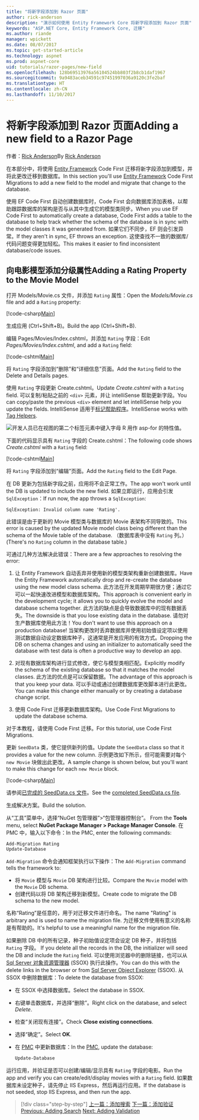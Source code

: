 ```yaml
---
title: "将新字段添加到 Razor 页面"
author: rick-anderson
description: "演示如何使用 Entity Framework Core 将新字段添加到 Razor 页面"
keywords: "ASP.NET Core, Entity Framework Core, 迁移"
ms.author: riande
manager: wpickett
ms.date: 08/07/2017
ms.topic: get-started-article
ms.technology: aspnet
ms.prod: aspnet-core
uid: tutorials/razor-pages/new-field
ms.openlocfilehash: 128b69513976a56104524bb803f2b8cb1daf1967
ms.sourcegitcommit: 9a9483aceb34591c97451997036a9120c3fe2baf
ms.translationtype: HT
ms.contentlocale: zh-CN
ms.lasthandoff: 11/10/2017
---
```

# <a name="adding-a-new-field-to-a-razor-page"></a><span data-ttu-id="0ce37-104">将新字段添加到 Razor 页面</span><span class="sxs-lookup"><span data-stu-id="0ce37-104">Adding a new field to a Razor Page</span></span>

<span data-ttu-id="0ce37-105">作者：[Rick Anderson](https://twitter.com/RickAndMSFT)</span><span class="sxs-lookup"><span data-stu-id="0ce37-105">By [Rick Anderson](https://twitter.com/RickAndMSFT)</span></span>

<span data-ttu-id="0ce37-106">在本部分中，将使用 [Entity Framework](https://docs.microsoft.com/ef/core/get-started/aspnetcore/new-db) Code First 迁移将新字段添加到模型，并将此更改迁移到数据库。</span><span class="sxs-lookup"><span data-stu-id="0ce37-106">In this section you'll use [Entity Framework](https://docs.microsoft.com/ef/core/get-started/aspnetcore/new-db) Code First Migrations to add a new field to the model and migrate that change to the database.</span></span>

<span data-ttu-id="0ce37-107">使用 EF Code First 自动创建数据库时，Code First 会向数据库添加表格，以帮助跟踪数据库的架构是否与从其中生成它的模型类同步。</span><span class="sxs-lookup"><span data-stu-id="0ce37-107">When you use EF Code First to automatically create a database, Code First adds a table to the database to help track whether the schema of the database is in sync with the model classes it was generated from.</span></span> <span data-ttu-id="0ce37-108">如果它们不同步，EF 则会引发异常。</span><span class="sxs-lookup"><span data-stu-id="0ce37-108">If they aren't in sync, EF throws an exception.</span></span> <span data-ttu-id="0ce37-109">这使查找不一致的数据库/代码问题变得更加轻松。</span><span class="sxs-lookup"><span data-stu-id="0ce37-109">This makes it easier to find inconsistent database/code issues.</span></span>

## <a name="adding-a-rating-property-to-the-movie-model"></a><span data-ttu-id="0ce37-110">向电影模型添加分级属性</span><span class="sxs-lookup"><span data-stu-id="0ce37-110">Adding a Rating Property to the Movie Model</span></span>

<span data-ttu-id="0ce37-111">打开 Models/Movie.cs 文件，并添加 `Rating` 属性：</span><span class="sxs-lookup"><span data-stu-id="0ce37-111">Open the *Models/Movie.cs* file and add a `Rating` property:</span></span>

[!code-csharp[Main](razor-pages-start/sample/RazorPagesMovie/Models/MovieDateRating.cs?highlight=11&range=7-18)]

<span data-ttu-id="0ce37-112">生成应用 (Ctrl+Shift+B)。</span><span class="sxs-lookup"><span data-stu-id="0ce37-112">Build the app (Ctrl+Shift+B).</span></span>

<span data-ttu-id="0ce37-113">编辑 Pages/Movies/Index.cshtml，并添加 `Rating` 字段：</span><span class="sxs-lookup"><span data-stu-id="0ce37-113">Edit *Pages/Movies/Index.cshtml*, and add a `Rating` field:</span></span>

[!code-cshtml[Main](razor-pages-start/sample/RazorPagesMovie/Pages/Movies/Index.cshtml?highlight=40-42,61-63)]

<span data-ttu-id="0ce37-114">将 `Rating` 字段添加到“删除”和“详细信息”页面。</span><span class="sxs-lookup"><span data-stu-id="0ce37-114">Add the `Rating` field to the Delete and Details pages.</span></span>

<span data-ttu-id="0ce37-115">使用 `Rating` 字段更新 Create.cshtml。</span><span class="sxs-lookup"><span data-stu-id="0ce37-115">Update *Create.cshtml* with a `Rating` field.</span></span> <span data-ttu-id="0ce37-116">可以复制/粘贴之前的 `<div>` 元素，并让 intelliSense 帮助更新字段。</span><span class="sxs-lookup"><span data-stu-id="0ce37-116">You can copy/paste the previous `<div>` element and let intelliSense help you update the fields.</span></span> <span data-ttu-id="0ce37-117">IntelliSense 适用于[标记帮助程序](xref:mvc/views/tag-helpers/intro)。</span><span class="sxs-lookup"><span data-stu-id="0ce37-117">IntelliSense works with [Tag Helpers](xref:mvc/views/tag-helpers/intro).</span></span>

![开发人员已在视图的第二个标签元素中键入字母 R 用作 asp-for 的特性值。](new-field/_static/cr.png)

<span data-ttu-id="0ce37-121">下面的代码显示具有 `Rating` 字段的 Create.cshtml：</span><span class="sxs-lookup"><span data-stu-id="0ce37-121">The following code shows *Create.cshtml* with a `Rating` field:</span></span>

[!code-cshtml[Main](razor-pages-start/sample/RazorPagesMovie/Pages/Movies/Create.cshtml?highlight=36-40)]

<span data-ttu-id="0ce37-122">将 `Rating` 字段添加到“编辑”页面。</span><span class="sxs-lookup"><span data-stu-id="0ce37-122">Add the `Rating` field to the Edit Page.</span></span>

<span data-ttu-id="0ce37-123">在 DB 更新为包括新字段之前，应用将不会正常工作。</span><span class="sxs-lookup"><span data-stu-id="0ce37-123">The app won't work until the DB is updated to include the new field.</span></span> <span data-ttu-id="0ce37-124">如果立即运行，应用会引发 `SqlException`：</span><span class="sxs-lookup"><span data-stu-id="0ce37-124">If run now, the app throws a `SqlException`:</span></span>

```
SqlException: Invalid column name 'Rating'.
```

<span data-ttu-id="0ce37-125">此错误是由于更新的 Movie 模型类与数据库的 Movie 表架构不同导致的。</span><span class="sxs-lookup"><span data-stu-id="0ce37-125">This error is caused by the updated Movie model class being different than the schema of the Movie table of the database.</span></span> <span data-ttu-id="0ce37-126">（数据库表中没有 `Rating` 列。）</span><span class="sxs-lookup"><span data-stu-id="0ce37-126">(There's no `Rating` column in the database table.)</span></span>

<span data-ttu-id="0ce37-127">可通过几种方法解决此错误：</span><span class="sxs-lookup"><span data-stu-id="0ce37-127">There are a few approaches to resolving the error:</span></span>

1. <span data-ttu-id="0ce37-128">让 Entity Framework 自动丢弃并使用新的模型类架构重新创建数据库。</span><span class="sxs-lookup"><span data-stu-id="0ce37-128">Have the Entity Framework automatically drop and re-create the database using  the new model class schema.</span></span> <span data-ttu-id="0ce37-129">此方法在开发周期早期很方便；通过它可以一起快速改进模型和数据库架构。</span><span class="sxs-lookup"><span data-stu-id="0ce37-129">This approach is convenient early in the development cycle; it allows you to quickly evolve the model and database schema together.</span></span> <span data-ttu-id="0ce37-130">此方法的缺点是会导致数据库中的现有数据丢失。</span><span class="sxs-lookup"><span data-stu-id="0ce37-130">The downside is that you lose existing data in the database.</span></span> <span data-ttu-id="0ce37-131">请勿对生产数据库使用此方法！</span><span class="sxs-lookup"><span data-stu-id="0ce37-131">You don't want to use this approach on a production database!</span></span> <span data-ttu-id="0ce37-132">当架构更改时丢弃数据库并使用初始值设定项以使用测试数据自动设定数据库种子，这通常是开发应用的有效方式。</span><span class="sxs-lookup"><span data-stu-id="0ce37-132">Dropping the DB on schema changes and using an initializer to automatically seed the database with test data is often a productive way to develop an app.</span></span>

2. <span data-ttu-id="0ce37-133">对现有数据库架构进行显式修改，使它与模型类相匹配。</span><span class="sxs-lookup"><span data-stu-id="0ce37-133">Explicitly modify the schema of the existing database so that it matches the model classes.</span></span> <span data-ttu-id="0ce37-134">此方法的优点是可以保留数据。</span><span class="sxs-lookup"><span data-stu-id="0ce37-134">The advantage of this approach is that you keep your data.</span></span> <span data-ttu-id="0ce37-135">可以手动或通过创建数据库更改脚本进行此更改。</span><span class="sxs-lookup"><span data-stu-id="0ce37-135">You can make this change either manually or by creating a database change script.</span></span>

3. <span data-ttu-id="0ce37-136">使用 Code First 迁移更新数据库架构。</span><span class="sxs-lookup"><span data-stu-id="0ce37-136">Use Code First Migrations to update the database schema.</span></span>

<span data-ttu-id="0ce37-137">对于本教程，请使用 Code First 迁移。</span><span class="sxs-lookup"><span data-stu-id="0ce37-137">For this tutorial, use Code First Migrations.</span></span>

<span data-ttu-id="0ce37-138">更新 `SeedData` 类，使它提供新列的值。</span><span class="sxs-lookup"><span data-stu-id="0ce37-138">Update the `SeedData` class so that it provides a value for the new column.</span></span> <span data-ttu-id="0ce37-139">示例更改如下所示，但可能需要对每个 `new Movie` 块做出此更改。</span><span class="sxs-lookup"><span data-stu-id="0ce37-139">A sample change is shown below, but you'll want to make this change for each `new Movie` block.</span></span>

[!code-csharp[Main](razor-pages-start/sample/RazorPagesMovie/Models/SeedDataRating.cs?name=snippet1&highlight=8)]

<span data-ttu-id="0ce37-140">请参阅[已完成的 SeedData.cs 文件](https://github.com/aspnet/Docs/blob/master/aspnetcore/tutorials/razor-pages/razor-pages-start/sample/RazorPagesMovie/Models/SeedDataRating.cs)。</span><span class="sxs-lookup"><span data-stu-id="0ce37-140">See the [completed SeedData.cs file](https://github.com/aspnet/Docs/blob/master/aspnetcore/tutorials/razor-pages/razor-pages-start/sample/RazorPagesMovie/Models/SeedDataRating.cs).</span></span>

<span data-ttu-id="0ce37-141">生成解决方案。</span><span class="sxs-lookup"><span data-stu-id="0ce37-141">Build the solution.</span></span>

<span data-ttu-id="0ce37-142"><a name="pmc"></a> 从“工具”菜单中，选择“NuGet 包管理器”>“包管理器控制台”。</span><span class="sxs-lookup"><span data-stu-id="0ce37-142"><a name="pmc"></a> From the **Tools** menu, select **NuGet Package Manager > Package Manager Console**.</span></span>
<span data-ttu-id="0ce37-143">在 PMC 中，输入以下命令：</span><span class="sxs-lookup"><span data-stu-id="0ce37-143">In the PMC, enter the following commands:</span></span>

```powershell
Add-Migration Rating
Update-Database
```

<span data-ttu-id="0ce37-144">`Add-Migration` 命令会通知框架执行以下操作：</span><span class="sxs-lookup"><span data-stu-id="0ce37-144">The `Add-Migration` command tells the framework to:</span></span>

* <span data-ttu-id="0ce37-145">将 `Movie` 模型与 `Movie` DB 架构进行比较。</span><span class="sxs-lookup"><span data-stu-id="0ce37-145">Compare the `Movie` model with the `Movie` DB schema.</span></span>
* <span data-ttu-id="0ce37-146">创建代码以将 DB 架构迁移到新模型。</span><span class="sxs-lookup"><span data-stu-id="0ce37-146">Create code to migrate the DB schema to the new model.</span></span>

<span data-ttu-id="0ce37-147">名称“Rating”是任意的，用于对迁移文件进行命名。</span><span class="sxs-lookup"><span data-stu-id="0ce37-147">The name "Rating" is arbitrary and is used to name the migration file.</span></span> <span data-ttu-id="0ce37-148">为迁移文件使用有意义的名称是有帮助的。</span><span class="sxs-lookup"><span data-stu-id="0ce37-148">It's helpful to use a meaningful name for the migration file.</span></span>

<span data-ttu-id="0ce37-149"><a name="ssox"></a> 如果删除 DB 中的所有记录，种子初始值设定项会设定 DB 种子，并将包括 `Rating` 字段。</span><span class="sxs-lookup"><span data-stu-id="0ce37-149"><a name="ssox"></a> If you delete all the records in the DB, the initializer will seed the DB and include the `Rating` field.</span></span> <span data-ttu-id="0ce37-150">可以使用浏览器中的删除链接，也可以从 [Sql Server 对象资源管理器](xref:tutorials/razor-pages/sql#ssox) (SSOX) 执行此操作。</span><span class="sxs-lookup"><span data-stu-id="0ce37-150">You can do this with the delete links in the browser or from [Sql Server Object Explorer](xref:tutorials/razor-pages/sql#ssox) (SSOX).</span></span> <span data-ttu-id="0ce37-151">从 SSOX 中删除数据库：</span><span class="sxs-lookup"><span data-stu-id="0ce37-151">To delete the database from SSOX:</span></span>

* <span data-ttu-id="0ce37-152">在 SSOX 中选择数据库。</span><span class="sxs-lookup"><span data-stu-id="0ce37-152">Select the database in SSOX.</span></span>
* <span data-ttu-id="0ce37-153">右键单击数据库，并选择“删除”。</span><span class="sxs-lookup"><span data-stu-id="0ce37-153">Right click on the database, and select *Delete*.</span></span>
* <span data-ttu-id="0ce37-154">检查“关闭现有连接”。</span><span class="sxs-lookup"><span data-stu-id="0ce37-154">Check **Close existing connections**.</span></span>
* <span data-ttu-id="0ce37-155">选择“确定”。</span><span class="sxs-lookup"><span data-stu-id="0ce37-155">Select **OK**.</span></span>
* <span data-ttu-id="0ce37-156">在 [PMC](xref:tutorials/razor-pages/new-field#pmc) 中更新数据库：</span><span class="sxs-lookup"><span data-stu-id="0ce37-156">In the [PMC](xref:tutorials/razor-pages/new-field#pmc), update the database:</span></span>

  ```powershell
  Update-Database
  ```

<span data-ttu-id="0ce37-157">运行应用，并验证是否可以创建/编辑/显示具有 `Rating` 字段的电影。</span><span class="sxs-lookup"><span data-stu-id="0ce37-157">Run the app and verify you can create/edit/display movies with a `Rating` field.</span></span> <span data-ttu-id="0ce37-158">如果数据库未设定种子，请先停止 IIS Express，然后再运行应用。</span><span class="sxs-lookup"><span data-stu-id="0ce37-158">If the database is not seeded, stop IIS Express, and then run the app.</span></span>

>[!div class="step-by-step"]
<span data-ttu-id="0ce37-159">[上一篇：添加搜索](xref:tutorials/razor-pages/search)
[下一篇：添加验证](xref:tutorials/razor-pages/validation)</span><span class="sxs-lookup"><span data-stu-id="0ce37-159">[Previous: Adding Search](xref:tutorials/razor-pages/search)
[Next: Adding Validation](xref:tutorials/razor-pages/validation)</span></span>
